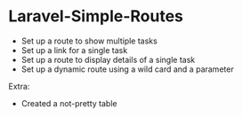 # Laravel-Simple-Routes

-   Set up a route to show multiple tasks
-   Set up a link for a single task
-   Set up a route to display details of a single task
-   Set up a dynamic route using a wild card and a parameter

Extra:

-   Created a not-pretty table
